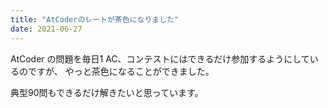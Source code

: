 ```yaml
---
title: "AtCoderのレートが茶色になりました"
date: 2021-06-27
---
```


AtCoder の問題を毎日1 AC、コンテストにはできるだけ参加するようにしているのですが、
やっと茶色になることができました。

典型90問もできるだけ解きたいと思っています。
